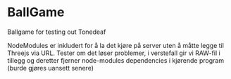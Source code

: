 # BallGame
Ballgame for testing out Tonedeaf


NodeModules er inkludert for å la det kjøre på server uten å måtte legge til Threejs via URL. Tester om det løser problemer, i verstefall gir vi RAW-fil i tillegg og deretter fjerner node-modules dependencies i kjørende program (burde gjøres uansett senere)
